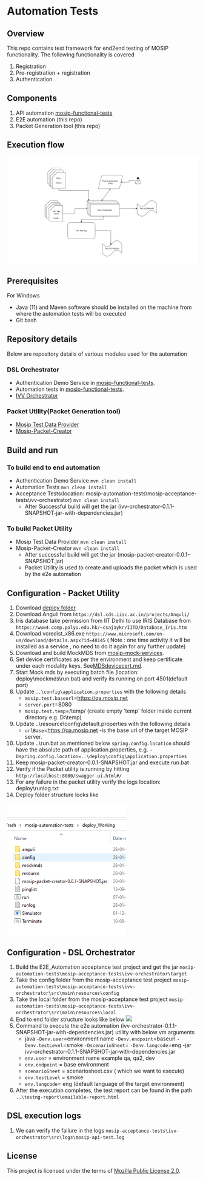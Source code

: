 # Automation Tests

## Overview
This repo contains test framework for end2end testing of MOSIP functionality.  The following functionality is covered
1. Registration 
1. Pre-registration + registration 
1. Authentication

## Components

1. API automation [mosip-functional-tests](https://github.com/mosip/mosip-functional-tests/)
1. E2E automation (this repo)
1. Packet Generation tool (this repo)

## Execution flow	
![](docs/test-orchestrator.png)

## Prerequisites

For Windows

* Java (11) and Maven  software should be installed on the machine from where the automation tests will be executed
* Git bash
   
## Repository details
Below are repository details of various modules used for the automation

### DSL Orchestrator
* Authentication Demo Service in [mosip-functional-tests](https://github.com/mosip/mosip-functional-tests/).
* Automation tests in [mosip-functional-tests](https://github.com/mosip/mosip-functional-tests/).
* [IVV Orchestrator](mosip-acceptance-tests/ivv-orchestrator/)

### Packet Utility(Packet Generation tool)
* [Mosip Test Data Provider](mosipTestDataProvider)
* [Mosip-Packet-Creator](mosip-packet-creator)

## Build and run
### To build end to end automation 
* Authentication Demo Service `mvn clean install`
* Automation Tests `mvn clean install`
* Acceptance Tests(location: mosip-automation-tests\mosip-acceptance-tests\ivv-orchestrator) `mvn clean install`
    - After Successful build will get the jar (ivv-orchestrator-0.1.1-SNAPSHOT-jar-with-dependencies.jar)

### To build Packet Utility
* Mosip Test Data Provider `mvn clean install`
* Mosip-Packet-Creator `mvn clean install`
    - After successful build will get the jar (mosip-packet-creator-0.0.1-SNAPSHOT.jar)
    - Packet Utility is used to create and uploads the packet which is used by the e2e automation

## Configuration - Packet Utility
1. Download [deploy folder](deploy)
1. Download Anguli from `https://dsl.cds.iisc.ac.in/projects/Anguli/` 
1. Iris database take permission from IIT Delhi to use IRIS Database from `https://www4.comp.polyu.edu.hk/~csajaykr/IITD/Database_Iris.htm` 
1. Download vcredist_x86.exe `https://www.microsoft.com/en-us/download/details.aspx?id=48145`
  ( Note : one time activity it will be installed as a service , no need to do it again for any further update)
1. Download and build MockMDS from [mosip-mock-services](https://github.com/mosip/mosip-mock-services/).
1. Set device certificates as per the environment and keep certificate under each modality keys. See[MDSdevicecert.md](https://github.com/mosip/mosip-infra/blob/1.2.0-rc2/deployment/sandbox-v2/docs/MDSdevicecert.md).
1. Start Mock mds by executing batch file (location: deploy\mockmds\run.bat) and verify its running on port 4501(default port)
1. Update `..\config\application.properties` with the following details
      * `mosip.test.baseurl`=https://qa.mosip.net
      * `server.port`=8080
      * `mosip.test.temp`=/temp/ (create empty 'temp` folder inside current directory e.g. D:\temp)
1. Update ..\resource\config\default.properties with the following details 
      * `urlBase`=https://qa.mosip.net -is the base url of the target MOSIP server.
1.	Update ..\run.bat as mentioned below
	`spring.config.location` should have the absolute path of application.properties, e.g.
    `-Dspring.config.location=..\deploy\config\application.properties`
1.	Keep mosip-packet-creator-0.0.1-SNAPSHOT.jar and execute run.bat
1.	Verify if the Packet utility is running by hitting `http://localhost:8080/swagger-ui.html#/ `
1.	For any failure in the packet utility verify the logs location: deploy\runlog.txt
1. Deploy folder structure looks like

  ![](docs/deploy-folder-structure1.PNG)


## Configuration - DSL Orchestrator
1. Build the E2E_Automation acceptance test project and get the jar  `mosip-automation-tests\mosip-acceptance-tests\ivv-orchestrator\target`
2. Take the config folder from the mosip-acceptance test project `mosip-automation-tests\mosip-acceptance-tests\ivv-orchestrator\src\main\resources\config`
3. Take the local folder from the mosip-acceptance test project `mosip-automation-tests\mosip-acceptance-tests\ivv-orchestrator\src\main\resources\local`
4. End to end folder structure looks like below
![](docs/e2efolder-structure.png)
1. Command to execute the e2e automation (ivv-orchestrator-0.1.1-SNAPSHOT-jar-with-dependencies.jar) utility with below vm arguments
     * java `-Denv.user`=environment name `-Denv.endpoint`=baseurl `-Denv.testLevel`=smoke `-DscenarioSheet`=<scenariosheetname> `-Denv.langcode`=eng -jar ivv-orchestrator-0.1.1-SNAPSHOT-jar-with-dependencies.jar
     * `env.user`  =  environment name example qa, qa2, dev
     * `env.endpoint` = base environment
     * `scenarioSheet` = scenariosheet.csv ( which we want to execute)
     * `env.testLevel` = smoke
     * `env.langcode`= eng (default language of the target environment)
1. After the execution completes, the test report can be found in the path `..\testng-report\emailable-report.html`

## DSL execution logs
1. We can verify the failure in the logs `mosip-acceptance-tests\ivv-orchestrator\src\logs\mosip-api-test.log`

## License
This project is licensed under the terms of [Mozilla Public License 2.0](LICENSE).
